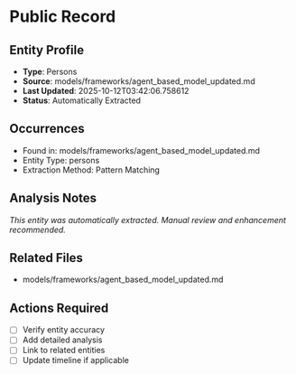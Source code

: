 # Public Record

## Entity Profile
- **Type**: Persons
- **Source**: models/frameworks/agent_based_model_updated.md
- **Last Updated**: 2025-10-12T03:42:06.758612
- **Status**: Automatically Extracted

## Occurrences
- Found in: models/frameworks/agent_based_model_updated.md
- Entity Type: persons
- Extraction Method: Pattern Matching

## Analysis Notes
*This entity was automatically extracted. Manual review and enhancement recommended.*

## Related Files
- models/frameworks/agent_based_model_updated.md

## Actions Required
- [ ] Verify entity accuracy
- [ ] Add detailed analysis
- [ ] Link to related entities
- [ ] Update timeline if applicable
